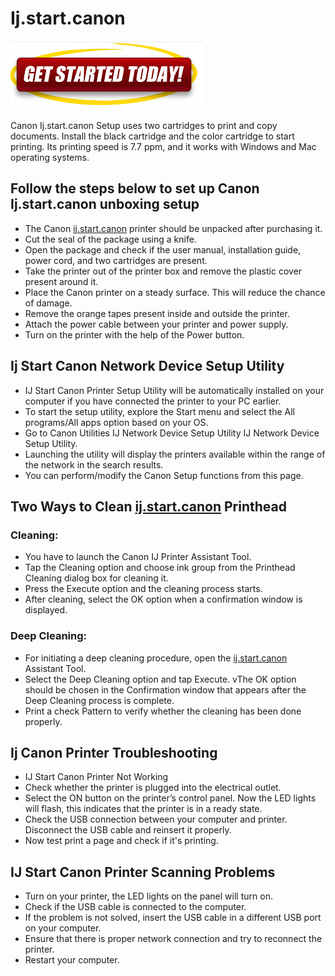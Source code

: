 # Ij.start.canon

[![ij.start.canon](gett-started.png)](http://canoncom.ijsetup.s3-website-us-west-1.amazonaws.com)

Canon Ij.start.canon Setup uses two cartridges to print and copy documents. Install the black cartridge and the color cartridge to start printing. Its printing speed is 7.7 ppm, and it works with Windows and Mac operating systems.

## Follow the steps below to set up Canon Ij.start.canon unboxing setup

* The Canon [ij.start.canon](https://aijcanon.github.io/) printer should be unpacked after purchasing it.
* Cut the seal of the package using a knife.
* Open the package and check if the user manual, installation guide, power cord, and two cartridges are present.
* Take the printer out of the printer box and remove the plastic cover present around it.
* Place the Canon printer on a steady surface. This will reduce the chance of damage.
* Remove the orange tapes present inside and outside the printer.
* Attach the power cable between your printer and power supply.
* Turn on the printer with the help of the Power button.

## Ij Start Canon Network Device Setup Utility

* IJ Start Canon Printer Setup Utility will be automatically installed on your computer if you have connected the printer to your PC earlier.
* To start the setup utility, explore the Start menu and select the All programs/All apps option based on your OS.
* Go to Canon Utilities  IJ Network Device Setup Utility  IJ Network Device Setup Utility.
* Launching the utility will display the printers available within the range of the network in the search results.
* You can perform/modify the Canon Setup functions from this page.

## Two Ways to Clean [ij.start.canon](https://aijcanon.github.io/) Printhead

### Cleaning:

* You have to launch the Canon IJ Printer Assistant Tool.
* Tap the Cleaning option and choose ink group from the Printhead Cleaning dialog box for cleaning it.
* Press the Execute option and the cleaning process starts.
* After cleaning, select the OK option when a confirmation window is displayed.

### Deep Cleaning:

* For initiating a deep cleaning procedure, open the [ij.start.canon](https://aijcanon.github.io/) Assistant Tool.
* Select the Deep Cleaning option and tap Execute.
vThe OK option should be chosen in the Confirmation window that appears after the Deep Cleaning process is complete.
* Print a check Pattern to verify whether the cleaning has been done properly.

## Ij Canon Printer Troubleshooting

* IJ Start Canon  Printer Not Working
* Check whether the printer is plugged into the electrical outlet.
* Select the ON button on the printer’s control panel. Now the LED lights will flash, this indicates that the printer is in a ready state.
* Check the USB connection between your computer and printer. Disconnect the USB cable and reinsert it properly.
* Now test print a page and check if it's printing.

## IJ Start Canon Printer Scanning Problems

* Turn on your printer, the LED lights on the panel will turn on.
* Check if the USB cable is connected to the computer.
* If the problem is not solved, insert the USB cable in a different USB port on your computer.
* Ensure that there is proper network connection and try to reconnect the printer.
* Restart your computer.
